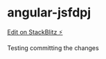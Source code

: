 # angular-jsfdpj

[Edit on StackBlitz ⚡️](https://stackblitz.com/edit/angular-jsfdpj)

Testing committing the changes
